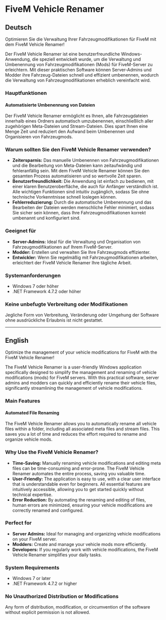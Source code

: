 # FiveM Vehicle Renamer  

## Deutsch  

Optimieren Sie die Verwaltung Ihrer Fahrzeugmodifikationen für FiveM mit dem FiveM Vehicle Renamer!  

Der FiveM Vehicle Renamer ist eine benutzerfreundliche Windows-Anwendung, die speziell entwickelt wurde, um die Verwaltung und Umbenennung von Fahrzeugmodifikationen (Mods) für FiveM-Server zu erleichtern. Mit dieser praktischen Software können Server-Admins und Modder ihre Fahrzeug-Dateien schnell und effizient umbenennen, wodurch die Verwaltung von Fahrzeugmodifikationen erheblich vereinfacht wird.  

### Hauptfunktionen  

#### Automatisierte Umbenennung von Dateien  
Der FiveM Vehicle Renamer ermöglicht es Ihnen, alle Fahrzeugdateien innerhalb eines Ordners automatisch umzubenennen, einschließlich aller zugehörigen Meta-Dateien und Stream-Dateien. Dies spart Ihnen eine Menge Zeit und reduziert den Aufwand beim Umbenennen und Organisieren von Fahrzeugmods.  

### Warum sollten Sie den FiveM Vehicle Renamer verwenden?  
- **Zeitersparnis:** Das manuelle Umbenennen von Fahrzeugmodifikationen und die Bearbeitung von Meta-Dateien kann zeitaufwändig und fehleranfällig sein. Mit dem FiveM Vehicle Renamer können Sie den gesamten Prozess automatisieren und so wertvolle Zeit sparen.  
- **Benutzerfreundlichkeit:** Die Anwendung ist einfach zu bedienen, mit einer klaren Benutzeroberfläche, die auch für Anfänger verständlich ist. Alle wichtigen Funktionen sind intuitiv zugänglich, sodass Sie ohne technische Vorkenntnisse schnell loslegen können.  
- **Fehlerreduzierung:** Durch die automatische Umbenennung und das Bearbeiten der Dateien werden menschliche Fehler minimiert, sodass Sie sicher sein können, dass Ihre Fahrzeugmodifikationen korrekt umbenannt und konfiguriert sind.  

### Geeignet für  
- **Server-Admins:** Ideal für die Verwaltung und Organisation von Fahrzeugmodifikationen auf Ihrem FiveM-Server.  
- **Modder:** Erstellen und verwalten Sie Ihre Fahrzeugmods effizienter.  
- **Entwickler:** Wenn Sie regelmäßig mit Fahrzeugmodifikationen arbeiten, erleichtert der FiveM Vehicle Renamer Ihre tägliche Arbeit.  

### Systemanforderungen  
- Windows 7 oder höher  
- .NET Framework 4.7.2 oder höher  

### Keine unbefugte Verbreitung oder Modifikationen  
Jegliche Form von Verbreitung, Veränderung oder Umgehung der Software ohne ausdrückliche Erlaubnis ist nicht gestattet.  

---  

## English  

Optimize the management of your vehicle modifications for FiveM with the FiveM Vehicle Renamer!  

The FiveM Vehicle Renamer is a user-friendly Windows application specifically designed to simplify the management and renaming of vehicle modifications (mods) for FiveM servers. With this practical software, server admins and modders can quickly and efficiently rename their vehicle files, significantly streamlining the management of vehicle modifications.  

### Main Features  

#### Automated File Renaming  
The FiveM Vehicle Renamer allows you to automatically rename all vehicle files within a folder, including all associated meta files and stream files. This saves you a lot of time and reduces the effort required to rename and organize vehicle mods.  

### Why Use the FiveM Vehicle Renamer?  
- **Time-Saving:** Manually renaming vehicle modifications and editing meta files can be time-consuming and error-prone. The FiveM Vehicle Renamer automates the entire process, saving you valuable time.  
- **User-Friendly:** The application is easy to use, with a clear user interface that is understandable even for beginners. All essential features are intuitively accessible, allowing you to get started quickly without technical expertise.  
- **Error Reduction:** By automating the renaming and editing of files, human errors are minimized, ensuring your vehicle modifications are correctly renamed and configured.  

### Perfect for  
- **Server Admins:** Ideal for managing and organizing vehicle modifications on your FiveM server.  
- **Modders:** Create and manage your vehicle mods more efficiently.  
- **Developers:** If you regularly work with vehicle modifications, the FiveM Vehicle Renamer simplifies your daily tasks.  

### System Requirements  
- Windows 7 or later  
- .NET Framework 4.7.2 or higher  

### No Unauthorized Distribution or Modifications  
Any form of distribution, modification, or circumvention of the software without explicit permission is not allowed.  
